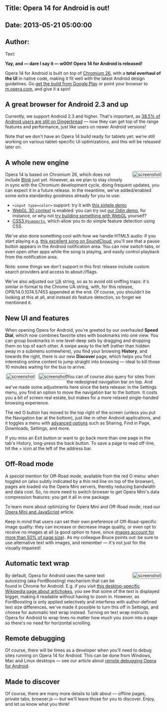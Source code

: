 Title: Opera 14 for Android is out!
----
Date: 2013-05-21 05:00:00
----
Author: 
----
Text:

<p><strong>Yay, and — dare I say it — w00t! Opera 14 for Android is released!</strong></p>

<p>Opera 14 for Android is built on top of <a href="http://www.chromium.org/">Chromium 26</a>, with a <strong>total overhaul of the UI</strong> in native code, making it fit well with the latest Android design guidelines. Go <a href="https://play.google.com/store/apps/details?id=com.opera.browser" title="Opera for Android">get the build from Google Play</a> or point your browser to <a href="http://m.opera.com/">m.opera.com</a>, and give it a spin!</p>

<h2>A great browser for Android 2.3 and up</h2>

<p>Currently, we support Android 2.3 and higher. That&#39;s important, as <a href="http://developer.android.com/about/dashboards/index.html">38.5% of Android users are still on Gingerbread</a> — now they can get top of the range features and performance, just like users on newer Android versions!</p>

<p>Note that we don&#39;t have an Opera 14 build ready for tablets yet: we&#39;re still working on various tablet-specific UI optimizations, and this will be released later on.</p>

<h2>A whole new engine</h2>

<img src="http://forum-test.oslo.osa/kirby/content/blog/299-opera-14-for-android-is-out/opera-audio-handling-300.png" alt="screenshot" title="Audio handling in Opera for Android" style="float: right; margin: 0 0 10px 22px; box-shadow: #555 0 0 5px;" />

<p>Opera 14 is based on Chromium 26, which does not include <a href="http://www.chromium.org/blink">Blink</a> just yet. However, as we plan to stay closely in sync with the Chromium development cycle, doing frequent updates, you can expect it in a future release. In the meantime, we&#39;ve added/enabled some extra standardsy goodness already for you to use:</p>

<ul>
<li><code>&lt;input type=color&gt;</code> support: try it with <a href="http://jsbin.com/oxomam/1/">this simple demo</a></li>
<li><a href="http://dev.opera.com/articles/view/an-introduction-to-webgl/">WebGL 3D context</a> is enabled: you can try out <a href="http://operasoftware.github.io/Odin/mobile/">our Odin demo</a>, for instance, or why not <a href="http://dev.opera.com/articles/view/an-introduction-to-webgl/">try building something with WebGL</a> yourself?</li>
<li><a href="http://dev.opera.com/articles/view/native-css-feature-detection-via-the-supports-rule/">CSS3 <code>@supports</code></a>, which allow you to do simple feature detection using CSS.</li>
</ul>

<p>We&#39;ve also done something cool with how we handle HTML5 audio: if you start playing e.g. <a href="http://m.soundcloud.com/jamie-van-dyck/ugonnas-song-july-7th-8th-2012">this excellent song on SoundCloud</a>, you&#39;ll see that a pause button appears in the Android notification area. You can now switch tabs, or even open other apps while the song is playing, and easily control playback from the notification area.</p>

<p>Note: some things we don&#39;t support in this first release include custom search providers and access to about://flags.</p>

<p>We&#39;ve also adjusted our <abbr title="user agent">UA</abbr> string, so as to avoid old sniffing traps: it&#39;s similar in format to the Chrome UA string, with, for this release, OPR/14.0.1074.57453 appended at the end. Of course, you shouldn&#39;t be looking at this at all, and instead do feature detection, so forget we mentioned it.</p>

<h2>New UI and features</h2>

<p>When opening Opera for Android, you&#39;re greeted by our overhauled <strong>Speed Dial</strong>, which now combines favorite sites with bookmarks into one view. You can group bookmarks in one level-deep sets by dragging and dropping them on top of each other. A swipe away to the left (rather than hidden away in a submenu somewhere), you find your browsing <strong>History</strong>, and towards the right, there is our new <strong>Discover</strong> page, which helps you find interesting online content to jump straight into browsing — ideal to kill those 10 minutes waiting for the bus to arrive.</p>

<p><img src="http://forum-test.oslo.osa/kirby/content/blog/299-opera-14-for-android-is-out/top3.png" alt="screenshot" title="Opera for Android with navigation bar on top" style="float: left; margin: 0 15px 10px 5px; box-shadow: #555 0 0 5px;" />
<img src="http://forum-test.oslo.osa/kirby/content/blog/299-opera-14-for-android-is-out/bottom3.png" alt="screenshot" title="Opera for Android with navigation bar on bottom" style="float: left; margin: 0 0 10px 0; box-shadow: #555 0 0 5px;" /></p>

<p>You can of course also query for sites from the redesigned navigation bar on top. And we&#39;ve made some adjustments here since the beta release: in the Settings menu, you find an option to move the navigation bar to the bottom. It costs you a bit of screen real estate, but makes for a more relaxed single-handed browsing experience.</p>

<p>The red O button has moved to the top right of the screen (unless you put the Navigation bar at the bottom), just like in other Android applications, and it toggles a menu with <a href="http://www.opera.com/help/mobile">advanced options</a> such as Sharing, Find in Page, Downloads, Settings, and more.</p>

<p>If you miss an Exit button or want to go back more than one page in the tab&#39;s History, long-press the back button. To save a page to read off-line, hit the + icon at the left of the address bar.</p>

<h2>Off-Road mode</h2>

<p>A <em>special</em> mention for Off-Road mode, available from the red O menu: when toggled on (also subtly indicated by a thin red line on top of the browser), pages are loaded via the Opera Mini servers, thereby reducing bandwidth and data cost. So, no more need to switch browser to get Opera Mini&#39;s data compression features: you get it all in one package.</p>

<p>To learn more about optimizing for Opera Mini and Off-Road mode, read our <a href="http://dev.opera.com/articles/view/opera-mini-and-javascript/">Opera Mini and JavaScript</a> article.</p>

<p>Keep in mind that users can set their own preference of Off-Road-specific image quality: they can increase or decrease image quality, or even opt to receive no images at all (a good option to have, since <a href="http://httparchive.org/interesting.php#bytesperpage">images account for more than 50% of page size</a>). As my colleague Bruce points out: be sure to use alternative text with images, and remember — it&#39;s not just for the visually impaired!</p>

<h2>Automatic text wrap</h2>

<img src="http://forum-test.oslo.osa/kirby/content/blog/299-opera-14-for-android-is-out/text-wrap.png" alt="screenshot" title="Text wrap example" style="float: right; margin: 0 0 10px 22px; box-shadow: #555 0 0 5px;" />

<p>By default, Opera for Android uses the same text autosizing (aka FontBoosting) mechanism that can be found in Chrome for Android. E.g. if you visit <a href="http://en.wikipedia.org/w/index.php?title=Artichokes&amp;mobileaction=toggle_view_desktop">this desktop-specific Wikipedia page about artichokes</a>, you see that some of the text is displayed bigger, making it readable without having to zoom in. However, as FontBoosting is only applied selectively and interferes with author-defined text size differences, we&#39;ve made it possible to turn this off in Settings, and choose for automatic text wrap instead. Turning on text wrap instructs Opera for Android to wrap lines no matter how much you zoom into a page so there&#39;s no need for horizontal scrolling.</p>

<h2>Remote debugging</h2>

<p>Of course, there will be times as a developer when you&#39;ll need to debug sites running on Opera 14 for Android. This can be done from Windows, Mac and Linux desktops — see our article about <a href="http://dev.opera.com/articles/view/remotely-debugging-opera-for-android/">remote debugging Opera for Android</a>.</p>

<h2>Made to discover</h2>

<p>Of course, there are many more details to talk about — offline pages, private tabs, browser.js — but we&#39;ll leave those for you to discover. Enjoy, and let us know what you think!</p>
